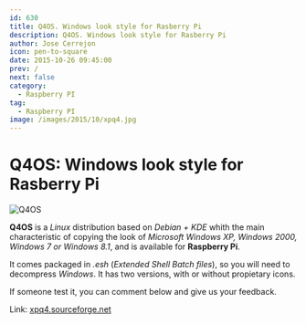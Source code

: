 ```yaml
---
id: 630
title: Q4OS. Windows look style for Rasberry Pi
description: Q4OS. Windows look style for Rasberry Pi
author: Jose Cerrejon
icon: pen-to-square
date: 2015-10-26 09:45:00
prev: /
next: false
category:
  - Raspberry PI
tag:
  - Raspberry PI
image: /images/2015/10/xpq4.jpg
---
```


# Q4OS: Windows look style for Rasberry Pi

![Q4OS](/images/2015/10/xpq4.jpg)

**Q4OS** is a *Linux* distribution based on *Debian + KDE*  whith the main characteristic of copying the look of *Microsoft Windows XP, Windows 2000, Windows 7 or Windows 8.1*, and is available for **Raspberry Pi**.

It comes packaged in *.esh* (*Extended Shell Batch files*), so you will need to decompress *Windows*. It has two versions, with or without propietary icons.

If someone test it, you can comment below and give us your feedback.

Link: [xpq4.sourceforge.net](http://xpq4.sourceforge.net/)

